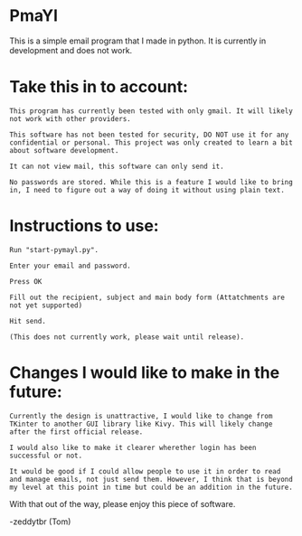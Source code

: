 # PmaYl
This is a simple email program that I made in python. It is currently in development and does not work.

# Take this in to account:

    This program has currently been tested with only gmail. It will likely not work with other providers. 
    
    This software has not been tested for security, DO NOT use it for any confidential or personal. This project was only created to learn a bit about software development.
    
    It can not view mail, this software can only send it.
    
    No passwords are stored. While this is a feature I would like to bring in, I need to figure out a way of doing it without using plain text.

# Instructions to use:

    Run "start-pymayl.py".
    
    Enter your email and password.
    
    Press OK
    
    Fill out the recipient, subject and main body form (Attatchments are not yet supported)
    
    Hit send.
    
    (This does not currently work, please wait until release).

# Changes I would like to make in the future:
    
    Currently the design is unattractive, I would like to change from TKinter to another GUI library like Kivy. This will likely change after the first official release.
    
    I would also like to make it clearer wherether login has been successful or not.
    
    It would be good if I could allow people to use it in order to read and manage emails, not just send them. However, I think that is beyond my level at this point in time but could be an addition in the future.

With that out of the way, please enjoy this piece of software.

-zeddytbr (Tom)

